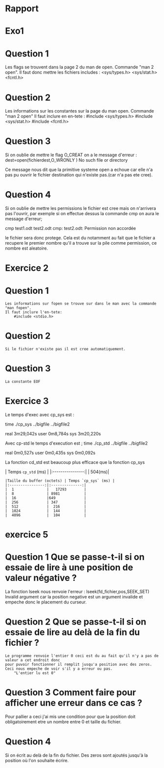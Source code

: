 # Rapport

# Exo1

# Question 1

Les flags se trouvent dans la page 2 du man de open. Commande "man 2 open".
Il faut donc mettre les fichiers includes : 
    <sys/types.h>
    <sys/stat.h>
    <fcntl.h>



# Question 2

Les informations sur les constantes sur la page du man open. Commande "man 2 open"
Il faut inclure en en-tete :
    #include <sys/types.h>
    #include <sys/stat.h>
    #include <fcntl.h>

# Question 3
Si on oublie de mettre le flag O_CREAT on a le message d'erreur :
    dest=open(fichierdest,O_WRONLY )
    No such file or directory

Ce message nous dit que la primitive systeme open a echoue car elle n'a pas pu ouvrir le fichier destination qui n'existe pas.(car n'a pas ete cree).

# Question 4
Si on oublie de mettre les permissions le fichier est cree mais on n'arrivera pas l'ouvrir, par exemple si on effectue dessus la commande cmp on aura le message d'erreur;

cmp test1.odt test2.odt 
cmp: test2.odt: Permission non accordée

le fichier sera donc protege.
Cela est du notamment au fait que le fichier a recupere le premier nombre qu'il a trouve sur la pile comme permission, ce nombre est aleatoire.

# Exercice 2

# Question 1
    Les informations sur fopen se trouve sur dans le man avec la commande "man fopen".
    Il faut inclure l'en-tete: 
        #include <stdio.h>

# Question 2
    Si le fichier n'existe pas il est cree automatiquement.
# Question 3
    La constante EOF 

# Exercice 3
Le temps d'exec avec cp_sys est :

time ./cp_sys ../bigfile ../bigfile2

real	3m29,042s
user	0m8,784s
sys	3m20,220s


Avec cp-std le temps d'execution est ;
    time ./cp_std ../bigfile ../bigfile2

real	0m0,527s
user	0m0,435s
sys	0m0,092s


La fonction cd_std est beaucoup plus efficace que la fonction cp_sys

| Temps `cp_std` (ms) |
    |:----------------:|
    | 504(ms)|

    |Taille du buffer (octets) | Temps `cp_sys` (ms) |
    |:----------------:|:--------------:|
    |  1               |   17293        |
    |  8               | 8981           |
    |  16              |649             |
    |  256             | 347            |
    |  512             |  216           |
    |  1024            |  144           |
    |  4096            |  104           |

# exercice 5

# Question 1 Que se passe-t-il si on essaie de lire à une position de valeur négative ?

La fonction lseek nous renvoie l'erreur :
    lseek(fd_fichier,pos,SEEK_SET)
    Invalid argument
car la position negative est un argument invalide et empeche donc le placement du curseur.

# Question 2 Que se passe-t-il si on essaie de lire au delà de la fin du fichier ?

    Le programme renvoie l'entier 0 ceci est du au fait qu'il n'y a pas de valeur a cet endroit donc
    pour puvoir fonctionner il remplit jusqu'a position avec des zeros. Ceci nous empeche de voir s'il y a erreur ou pas.
        "L'entier lu est 0"

# Question 3 Comment faire pour afficher une erreur dans ce cas ?

Pour pallier a ceci j'ai mis une condition pour que la position doit obligatoirement etre un nombre entre 0 et taille du fichier.

# Question 4

Si on écrit au delà de la fin du fichier. Des zeros sont ajoutés jusqu'à la position où l'on souhaite écrire.